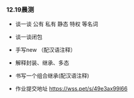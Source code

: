 ### 12.19晨测

- 谈一谈 公有 私有 静态 特权 等名词

- 谈一谈闭包

- 手写new （配汉语注释）

- 解释封装、继承、多态

- 书写一个组合继承(配汉语注释)

- 作业提交地址
    https://wss.pet/s/49e3ax99l66

